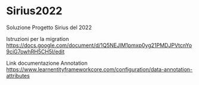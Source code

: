 # Sirius2022
Soluzione Progetto Sirius del 2022

Istruzioni per la migration https://docs.google.com/document/d/1Q5NEJlM1pmxp0yg21PMDJPVtcnYo9ciG7owhRH5CH5I/edit

Link documentazione Annotation  https://www.learnentityframeworkcore.com/configuration/data-annotation-attributes
